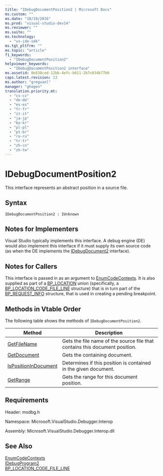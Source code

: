 ```yaml
---
title: "IDebugDocumentPosition2 | Microsoft Docs"
ms.custom: ""
ms.date: "10/19/2016"
ms.prod: "visual-studio-dev14"
ms.reviewer: ""
ms.suite: ""
ms.technology: 
  - "vs-ide-sdk"
ms.tgt_pltfrm: ""
ms.topic: "article"
f1_keywords: 
  - "IDebugDocumentPosition2"
helpviewer_keywords: 
  - "IDebugDocumentPosition2 interface"
ms.assetid: 0e838ced-12bb-4efc-b811-2b7c034b77b0
caps.latest.revision: 13
ms.author: "gregvanl"
manager: "ghogen"
translation.priority.mt: 
  - "cs-cz"
  - "de-de"
  - "es-es"
  - "fr-fr"
  - "it-it"
  - "ja-jp"
  - "ko-kr"
  - "pl-pl"
  - "pt-br"
  - "ru-ru"
  - "tr-tr"
  - "zh-cn"
  - "zh-tw"
---
```

# IDebugDocumentPosition2
This interface represents an abstract position in a source file.  
  
## Syntax  
  
```  
IDebugDocumentPosition2 : IUnknown  
```  
  
## Notes for Implementers  
 Visual Studio typically implements this interface. A debug engine (DE) would also implement this interface if it must supply its own source code (as when the DE implements the [IDebugDocument2](../extensibility/idebugdocument2.md) interface).  
  
## Notes for Callers  
 This interface is passed in as an argument to [EnumCodeContexts](../extensibility/idebugprogram2--enumcodecontexts.md). It is also supplied as part of a [BP_LOCATION](../extensibility/bp_location.md) union (specifically, a [BP_LOCATION_CODE_FILE_LINE](../extensibility/bp_location_code_file_line.md) structure) that is in turn part of the [BP_REQUEST_INFO](../extensibility/bp_request_info.md) structure, that is used in creating a pending breakpoint.  
  
## Methods in Vtable Order  
 The following table shows the methods of `IDebugDocumentPosition2`.  
  
|Method|Description|  
|------------|-----------------|  
|[GetFileName](../extensibility/idebugdocumentposition2--getfilename.md)|Gets the file name of the source file that contains this document position.|  
|[GetDocument](../extensibility/idebugdocumentposition2--getdocument.md)|Gets the containing document.|  
|[IsPositionInDocument](../extensibility/idebugdocumentposition2--ispositionindocument.md)|Determines if this position is contained in the given document.|  
|[GetRange](../extensibility/idebugdocumentposition2--getrange.md)|Gets the range for this document position.|  
  
## Requirements  
 Header: msdbg.h  
  
 Namespace: Microsoft.VisualStudio.Debugger.Interop  
  
 Assembly: Microsoft.VisualStudio.Debugger.Interop.dll  
  
## See Also  
 [EnumCodeContexts](../extensibility/idebugprogram2--enumcodecontexts.md)   
 [IDebugProgram2](../extensibility/idebugprogram2.md)   
 [BP_LOCATION_CODE_FILE_LINE](../extensibility/bp_location_code_file_line.md)